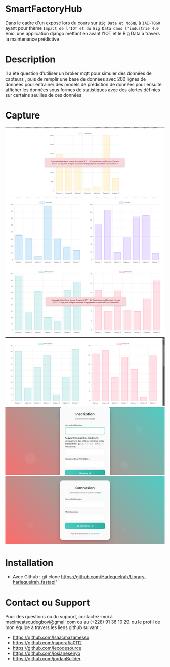 # SmartFactoryHub

Dans le cadre d'un exposé lors du cours sur `Big Data et NoSQL` à `IAI-TOGO` ayant pour thème `Impact de l'IOT et du Big Data dans l'industrie 4.0`
Voici une application django mettant en avant l'IOT et le Big Data à travers la
maintenance prédictive

# Description
Il a été question d'utiliser un broker mqtt pour simuler des données de capteurs , puis de remplir une base de données avec 200 lignes de données pour entrainer des models de prédiction de données pour ensuite afficher les données sous formes de statistiques avec des alertes définies sur certains seuilles de ces données

# Capture
![Screenshot1](./screenshots/screenshot_1.png)
![Screenshot2](./screenshots/screenshot_2.png)
![Screenshot3](./screenshots/screenshot_3.png)
![Screenshot4](./screenshots/screenshot_4.png)
![Screenshot5](./screenshots/screenshot_5.png)
![Screenshot6](./screenshots/screenshot_6.png)

# Installation

- Avec Github : git clone https://github.com/Harlequelrah/Library-harlequelrah_fastapi"



# Contact ou Support

Pour des questions ou du support, contactez-moi à maximeatsoudegbovi@gmail.com ou au (+228) 91 36 10 29.
ou le profil de mon équipe à travers les liens github suivant :
- https://github.com/Isaacmazamesso
- https://github.com/naporafia0112
- https://github.com/lecodesource
- https://github.com/josianesenyo
- https://github.com/jordanBuilder
